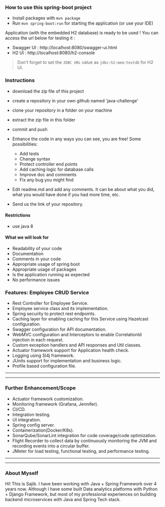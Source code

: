 ### How to use this spring-boot project

- Install packages with `mvn package`
- Run `mvn spring-boot:run` for starting the application (or use your IDE)

Application (with the embedded H2 database) is ready to be used ! You can access the url below for testing it :

- Swagger UI : http://localhost:8080/swagger-ui.html
- H2 UI : http://localhost:8080/h2-console

> Don't forget to set the `JDBC URL` value as `jdbc:h2:mem:testdb` for H2 UI.



### Instructions

- download the zip file of this project
- create a repository in your own github named 'java-challenge'
- clone your repository in a folder on your machine
- extract the zip file in this folder
- commit and push

- Enhance the code in any ways you can see, you are free! Some possibilities:
  - Add tests
  - Change syntax
  - Protect controller end points
  - Add caching logic for database calls
  - Improve doc and comments
  - Fix any bug you might find
- Edit readme.md and add any comments. It can be about what you did, what you would have done if you had more time, etc.
- Send us the link of your repository.

#### Restrictions
- use java 8


#### What we will look for
- Readability of your code
- Documentation
- Comments in your code 
- Appropriate usage of spring boot
- Appropriate usage of packages
- Is the application running as expected
- No performance issues

### Features: Employee CRUD Service

- Rest Controller for Employee Service.
- Employee service class and its implementation.
- Spring security to protect rest endpoints.
- Caching layer for enabling caching for this Service using Hazelcast configuration.
- Swagger configuration for API documentation.
- WebMVC configuration and Interceptors to enable CorrelationId injection in each request.
- Custom exception handlers and API responses and Util classes.
- Actuator framework support for Application health check.
- Logging using Sl4j framework.
- JUnits support for implementation and business logic.
- Profile based configuration file.
----------------------------------------------------------------------------
----------------------------------------------------------------------------

### Further Enhancement/Scope
 - Actuator framework customization.
 - Monitoring framework (Grafana, Jennifer).
 - CI/CD.
 - Integration testing.
 - UI integration.
 - Spring config server.
 - Containerization(Docker/K8s).
 - SonarQube/SonarLint integration for code coverage/code optimization.
 - Flight Recorder to collect data by continuously monitoring the JVM and recording events into a circular buffer.
 - JMeter for load testing, functional testing, and performance testing.
----------------------------------------------------------------------------
----------------------------------------------------------------------------

### About Myself
Hi! This is Sajib. I have been working with Java + Spring Framework over 4 years now. Although I have some built Data 
analytics platforms with Python + Django Framework, but most of my professional experiences on building backend 
microservices with Java and Spring Tech stack. 


